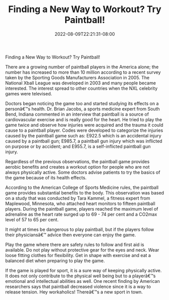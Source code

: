 ﻿---
title: "Finding a New Way to Workout?  Try Paintball!"
date: 2022-08-09T22:21:31-08:00
description: "Paint Ball Tips for Web Success"
featured_image: "/images/Paint Ball.jpg"
tags: ["Paint Ball"]
---

Finding a New Way to Workout?  Try Paintball!

There are a growing number of paintball players in the America alone; the number has increased to more than 10 million according to a recent survey taken by the Sporting Goods Manufacturers Association in 2005. The National Xball League was developed in 2003 and many people became interested. The interest spread to other countries when the NXL celebrity games were televised.

Doctors began noticing the game too and started studying its effects on a personâ€™s health.  Dr. Brian Jacobs, a sports medicine expert from South Bend, Indiana commented in an interview that paintball is a source of cardiovascular exercise and is really good for the heart.  He tried to play the game twice and observe how injuries were acquired and the trauma it could cause to a paintball player.  Codes were developed to categorize the injuries caused by the paintball game such as: E922.5 which is an accidental injury caused by a paintball gun; E985.7, a paintball gun injury which was inflicted on purpose or by accident; and E955.7, is a self-inflicted paintball gun injury.

Regardless of the previous observations, the paintball game provides aerobic benefits and creates a workout option for people who are not always physically active. Some doctors advise patients to try the basics of the game because of its health effects.

According to the American College of Sports Medicine rules, the paintball game provides substantial benefits to the body.  This observation was based on a study that was conducted by Tara Kammel, a fitness expert from Maplewood, Minnesota, who attached heart monitors to fifteen paintball players.  During the paintball game, players reached the maximum level of adrenaline as the heart rate surged up to 69 - 74 per cent and a CO2max level of 57 to 65 per cent.

It might at times be dangerous to play paintball, but if the players follow their physiciansâ€™ advice then everyone can enjoy the game.

Play the game where there are safety rules to follow and first aid is available.
Do not play without protective gear for the eyes and neck. Wear loose fitting clothes for flexibility. Get in shape with exercise and eat a balanced diet when preparing to play the game.  

If the game is played for sport, it is a sure way of keeping physically active.  It does not only contribute to the physical well being but to a playerâ€™s emotional and intellectual abilities as well.  One recent finding by American researchers says that paintball decreased violence since it is a way to release tension.  Hey workaholics! Thereâ€™s a new sport in town.


